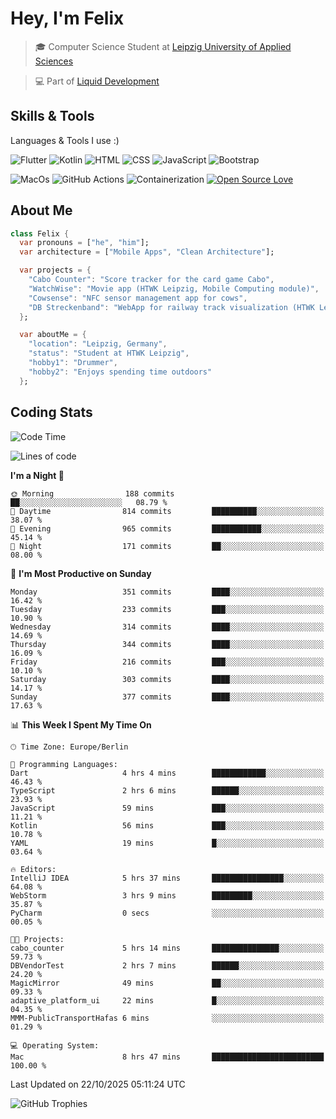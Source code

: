 # Hey, I'm Felix 
<!--
[![GitHub followers](https://img.shields.io/github/followers/flixcoo?style=social)](https://github.com/flixcoo)
[![GitHub stars](https://img.shields.io/github/stars/flixcoo?style=social)](https://github.com/flixcoo)
-->

> 🎓 Computer Science Student at [Leipzig University of Applied Sciences](https://htwk-leipzig.de)

>  💻 Part of [Liquid Development](https://github.com/LiquidDevelopmentDE)

<!-- ![Felix's GitHub stats](https://github-readme-stats.vercel.app/api?username=flixcoo&show_icons=true&theme=radical) -->
## Skills & Tools
Languages & Tools I use :)

![Flutter](https://img.shields.io/badge/Multi--Platform-Flutter-informational?style=flat&color=027DFD&logo=flutter&logoColor=027DFD)
![Kotlin](https://img.shields.io/badge/Android-Kotlin-informational?style=flat&color=7F52FF&logo=kotlin&logoColor=7F52FF)
![HTML](https://img.shields.io/badge/Web-HTML5-informational?style=flat&color=E34F26&logo=html5&logoColor=E34F26)
![CSS](https://img.shields.io/badge/Web-CSS3-informational?style=flat&color=F43059&logo=css&logoColor=F43059)
![JavaScript](https://img.shields.io/badge/Web-JavaScript-informational?style=flat&logo=javascript&color=F7DF1E)
![Bootstrap](https://img.shields.io/badge/Web-Bootstrap_5-informational?style=flat&color=7952B3&logo=bootstrap&logoColor=7952B3)

![MacOs](https://img.shields.io/badge/System-MacOS-informational?style=flat&logo=apple&logoColor=FFFFFF&color=222)
![GitHub Actions](https://img.shields.io/badge/CI/CD-GitHub_Actions-informational?style=flat&color=DD5D20&logo=github-actions&logoColor=DD5D20)
![Containerization](https://img.shields.io/badge/Containerization-Docker-informational?style=flat&color=2496ED&logo=docker&logoColor=2496ED)
[![Open Source Love](https://badges.frapsoft.com/os/v1/open-source.svg?v=102)](https://github.com/ellerbrock/open-source-badge/)

## About Me

```dart
class Felix {
  var pronouns = ["he", "him"];
  var architecture = ["Mobile Apps", "Clean Architecture"];

  var projects = {
    "Cabo Counter": "Score tracker for the card game Cabo",
    "WatchWise": "Movie app (HTWK Leipzig, Mobile Computing module)",
    "Cowsense": "NFC sensor management app for cows",
    "DB Streckenband": "WebApp for railway track visualization (HTWK Leipzig, Software Project module)"
  };

  var aboutMe = {
    "location": "Leipzig, Germany",
    "status": "Student at HTWK Leipzig",
    "hobby1": "Drummer",
    "hobby2": "Enjoys spending time outdoors"
  };
```

## Coding Stats
<!--START_SECTION:waka-->
![Code Time](http://img.shields.io/badge/Code%20Time-339%20hrs%2055%20mins-blue)

![Lines of code](https://img.shields.io/badge/From%20Hello%20World%20I%27ve%20Written-291.8%20thousand%20lines%20of%20code-blue)

**I'm a Night 🦉** 

```text
🌞 Morning                188 commits         ██░░░░░░░░░░░░░░░░░░░░░░░   08.79 % 
🌆 Daytime                814 commits         ██████████░░░░░░░░░░░░░░░   38.07 % 
🌃 Evening                965 commits         ███████████░░░░░░░░░░░░░░   45.14 % 
🌙 Night                  171 commits         ██░░░░░░░░░░░░░░░░░░░░░░░   08.00 % 
```
📅 **I'm Most Productive on Sunday** 

```text
Monday                   351 commits         ████░░░░░░░░░░░░░░░░░░░░░   16.42 % 
Tuesday                  233 commits         ███░░░░░░░░░░░░░░░░░░░░░░   10.90 % 
Wednesday                314 commits         ████░░░░░░░░░░░░░░░░░░░░░   14.69 % 
Thursday                 344 commits         ████░░░░░░░░░░░░░░░░░░░░░   16.09 % 
Friday                   216 commits         ███░░░░░░░░░░░░░░░░░░░░░░   10.10 % 
Saturday                 303 commits         ████░░░░░░░░░░░░░░░░░░░░░   14.17 % 
Sunday                   377 commits         ████░░░░░░░░░░░░░░░░░░░░░   17.63 % 
```


📊 **This Week I Spent My Time On** 

```text
🕑︎ Time Zone: Europe/Berlin

💬 Programming Languages: 
Dart                     4 hrs 4 mins        ████████████░░░░░░░░░░░░░   46.43 % 
TypeScript               2 hrs 6 mins        ██████░░░░░░░░░░░░░░░░░░░   23.93 % 
JavaScript               59 mins             ███░░░░░░░░░░░░░░░░░░░░░░   11.21 % 
Kotlin                   56 mins             ███░░░░░░░░░░░░░░░░░░░░░░   10.78 % 
YAML                     19 mins             █░░░░░░░░░░░░░░░░░░░░░░░░   03.64 % 

🔥 Editors: 
IntelliJ IDEA            5 hrs 37 mins       ████████████████░░░░░░░░░   64.08 % 
WebStorm                 3 hrs 9 mins        █████████░░░░░░░░░░░░░░░░   35.87 % 
PyCharm                  0 secs              ░░░░░░░░░░░░░░░░░░░░░░░░░   00.05 % 

🐱‍💻 Projects: 
cabo_counter             5 hrs 14 mins       ███████████████░░░░░░░░░░   59.73 % 
DBVendorTest             2 hrs 7 mins        ██████░░░░░░░░░░░░░░░░░░░   24.20 % 
MagicMirror              49 mins             ██░░░░░░░░░░░░░░░░░░░░░░░   09.33 % 
adaptive_platform_ui     22 mins             █░░░░░░░░░░░░░░░░░░░░░░░░   04.35 % 
MMM-PublicTransportHafas 6 mins              ░░░░░░░░░░░░░░░░░░░░░░░░░   01.29 % 

💻 Operating System: 
Mac                      8 hrs 47 mins       █████████████████████████   100.00 % 
```


 Last Updated on 22/10/2025 05:11:24 UTC
<!--END_SECTION:waka-->

![GitHub Trophies](https://github-profile-trophy.vercel.app/?username=flixcoo&theme=onedark&row=1)
